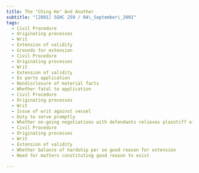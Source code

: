 ```yaml
---
title: The "Ching Ho" And Another
subtitle: "[2001] SGHC 259 / 04\_September\_2001"
tags:
  - Civil Procedure
  - Originating processes
  - Writ
  - Extension of validity
  - Grounds for extension
  - Civil Procedure
  - Originating processes
  - Writ
  - Extension of validity
  - Ex parte application
  - Nondisclosure of material facts
  - Whether fatal to application
  - Civil Procedure
  - Originating processes
  - Writ
  - Issue of writ against vessel
  - Duty to serve promptly
  - Whether on-going negotiations with defendants relieves plaintiff of duty
  - Civil Procedure
  - Originating processes
  - Writ
  - Extension of validity
  - Whether balance of hardship per se good reason for extension
  - Need for matters constituting good reason to exist

---
```


